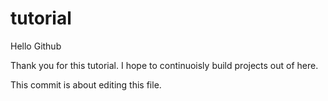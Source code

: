 # tutorial

Hello Github

Thank you for this tutorial. I hope to continuoisly build projects out of here.

This commit is about editing this file.
